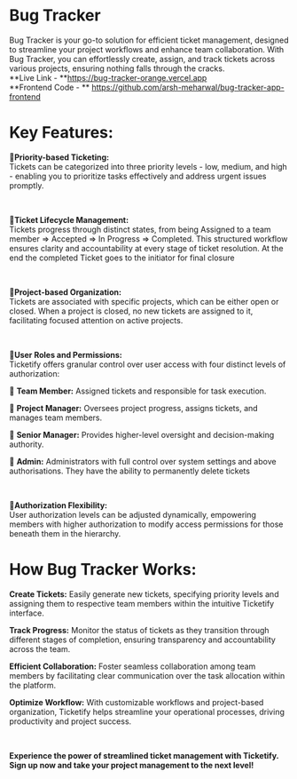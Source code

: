 ﻿# Bug Tracker

Bug Tracker is your go-to solution for efficient ticket management, designed to streamline your project workflows and enhance team collaboration. With Bug Tracker, you can effortlessly create, assign, and track tickets across various projects, ensuring nothing falls through the cracks. 
<br> **Live Link - **https://bug-tracker-orange.vercel.app
<br> **Frontend Code - ** https://github.com/arsh-meharwal/bug-tracker-app-frontend


# Key Features:


🥇**Priority-based Ticketing:**<br>
Tickets can be categorized into three priority levels - low, medium, and high - enabling you to prioritize tasks effectively and address urgent issues promptly.

<br>


🥇**Ticket Lifecycle Management:**<br>
Tickets progress through distinct states, from being Assigned to a team member => Accepted => In Progress => Completed. 
This structured workflow ensures clarity and accountability at every stage of ticket resolution. At the end the completed Ticket goes to the initiator for final closure

<br>

🥇**Project-based Organization:**<br>
Tickets are associated with specific projects, which can be either open or closed. When a project is closed, no new tickets are assigned to it, facilitating focused attention on active projects.

<br>

🥇**User Roles and Permissions:**<br>
Ticketify offers granular control over user access with four distinct levels of authorization:

🥈  __Team Member:__ Assigned tickets and responsible for task execution.

🥈  __Project Manager:__ Oversees project progress, assigns tickets, and manages team members.

🥈  __Senior Manager:__ Provides higher-level oversight and decision-making authority.

🥈  __Admin:__ Administrators with full control over system settings and above authorisations. They have the ability to permanently delete tickets

<br>

🥇**Authorization Flexibility:**<br> User authorization levels can be adjusted dynamically, empowering members with higher authorization to modify access permissions for those beneath them in the hierarchy.

# How Bug Tracker Works:


__Create Tickets:__ Easily generate new tickets, specifying priority levels and assigning them to respective team members within the intuitive Ticketify interface.

__Track Progress:__ Monitor the status of tickets as they transition through different stages of completion, ensuring transparency and accountability across the team.

__Efficient Collaboration:__ Foster seamless collaboration among team members by facilitating clear communication over the task allocation within the platform.

__Optimize Workflow:__ With customizable workflows and project-based organization, Ticketify helps streamline your operational processes, driving productivity and project success.

<br>

**Experience the power of streamlined ticket management with Ticketify. Sign up now and take your project management to the next level!**
